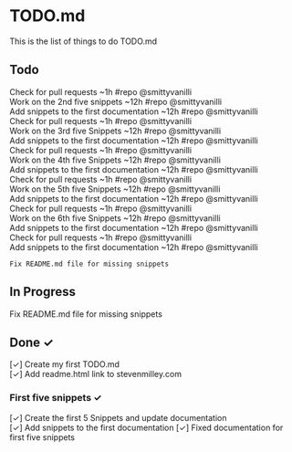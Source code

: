 # TODO.md

This is the list of things to do TODO.md

## Todo

Check for pull requests ~1h #repo @smittyvanilli  
Work on the 2nd five snippets ~12h #repo @smittyvanilli  
Add snippets to the first documentation ~12h #repo @smittyvanilli  
Check for pull requests ~1h #repo @smittyvanilli  
Work on the 3rd five Snippets ~12h #repo @smittyvanilli  
Add snippets to the first documentation ~12h #repo @smittyvanilli  
Check for pull requests ~1h #repo @smittyvanilli  
Work on the 4th five Snippets ~12h #repo @smittyvanilli  
Add snippets to the first documentation ~12h #repo @smittyvanilli  
Check for pull requests ~1h #repo @smittyvanilli  
Work on the 5th five Snippets ~12h #repo @smittyvanilli  
Add snippets to the first documentation ~12h #repo @smittyvanilli  
Check for pull requests ~1h #repo @smittyvanilli  
Work on the 6th five Snippets ~12h #repo @smittyvanilli  
Add snippets to the first documentation ~12h #repo @smittyvanilli  
Check for pull requests ~1h #repo @smittyvanilli  
Add snippets to the first documentation ~12h #repo @smittyvanilli    

    Fix README.md file for missing snippets

## In Progress

Fix README.md file for missing snippets

## Done ✓

[✓] Create my first TODO.md  
[✓] Add readme.html link to stevenmilley.com

### First five snippets ✓
[✓] Create the first 5 Snippets and update documentation  
[✓] Add snippets to the first documentation
[✓] Fixed documentation for first five snippets
